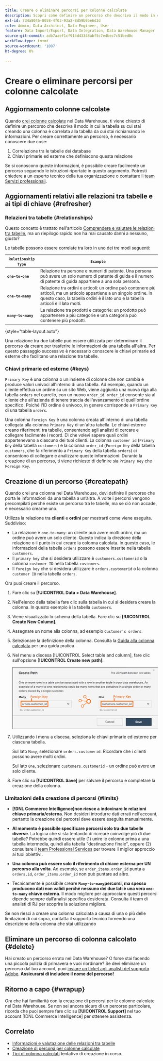 ```yaml
---
title: Creare o eliminare percorsi per colonne calcolate
description: Scopri come definire un percorso che descriva il modo in cui la tabella su cui stai creando una colonna è correlata alla tabella da cui stai estraendo le informazioni.
exl-id: 734a8046-8058-4f03-93a2-8d59b9be6d2d
role: Admin, Data Architect, Data Engineer, User
feature: Data Import/Export, Data Integration, Data Warehouse Manager
source-git-commit: adb7aaef1cf914d43348abf5c7e4bec7c51bed0c
workflow-type: tm+mt
source-wordcount: '1007'
ht-degree: 0%

---
```


# Creare o eliminare percorsi per colonne calcolate

## Aggiornamento colonne calcolate

Quando [crei colonne calcolate](../data-warehouse-mgr/creating-calculated-columns.md) nel Data Warehouse, ti viene chiesto di definire un percorso che descriva il modo in cui la tabella su cui stai creando una colonna è correlata alla tabella da cui stai richiamando le informazioni. Per creare correttamente un percorso, è necessario conoscere due cose:

1. Correlazione tra le tabelle dei database
1. Chiavi primarie ed esterne che definiscono questa relazione

Se si conoscono queste informazioni, è possibile creare facilmente un percorso seguendo le istruzioni riportate in questo argomento. Potresti chiedere a un esperto tecnico della tua organizzazione o contattare il [team Servizi professionali](https://experienceleague.adobe.com/docs/commerce-knowledge-base/kb/troubleshooting/miscellaneous/mbi-service-policies.html?lang=it).

## Aggiornamenti relativi alle relazioni tra tabelle e ai tipi di chiave {#refresher}

### Relazioni tra tabelle {#relationships}

Questo concetto è trattato nell&#39;articolo [Comprendere e valutare le relazioni tra tabelle](../../data-analyst/data-warehouse-mgr/table-relationships.md), ma un riepilogo rapido non ha mai causato danni a nessuno, giusto?

Le tabelle possono essere correlate tra loro in uno dei tre modi seguenti:

| **`Relationship Type`** | **`Example`** |
|-----|-----|
| **`one-to-one`** | Relazione tra persone e numeri di patente. Una persona può avere un solo numero di patente di guida e il numero di patente di guida appartiene a una sola persona. |
| **`one-to-many`** | Relazione tra ordini e articoli: un ordine può contenere più articoli, ma un articolo appartiene a un singolo ordine. In questo caso, la tabella ordini è il lato uno e la tabella articoli è il lato molti. |
| **`many-to-many`** | La relazione tra prodotti e categorie: un prodotto può appartenere a più categorie e una categoria può contenere più prodotti. |

{style="table-layout:auto"}

Una relazione tra due tabelle può essere utilizzata per determinare il percorso da creare per trasferire le informazioni da una tabella all&#39;altra. Per questo passaggio successivo è necessario conoscere le chiavi primarie ed esterne che facilitano una relazione tra tabelle.

### Chiavi primarie ed esterne {#keys}

`Primary Key` è una colonna o un insieme di colonne che non cambia e produce valori univoci all&#39;interno di una tabella. Ad esempio, quando un cliente effettua un ordine su un sito Web, viene aggiunta una nuova riga alla tabella `orders` nel carrello, con un nuovo `order_id`. `order_id` consente sia al cliente che all&#39;azienda di tenere traccia dell&#39;avanzamento di quell&#39;ordine specifico. Poiché l&#39;ID ordine è univoco, in genere corrisponde a `Primary Key` di una tabella `orders`.

Una colonna `Foreign Key` è una colonna creata all&#39;interno di una tabella collegata alla colonna `Primary Key` di un&#39;altra tabella. Le chiavi esterne creano riferimenti tra tabelle, consentendo agli analisti di cercare e collegare facilmente i record. Dì che volevi sapere quali ordini appartenevano a ciascuno dei tuoi clienti. La colonna `customer id` (`Primary Key` della tabella `customers`) e la colonna `order_id` (`Foreign Key` della tabella `customers`, che fa riferimento a `Primary Key` della tabella `orders`) ci consentono di collegare e analizzare queste informazioni. Durante la creazione di un percorso, ti viene richiesto di definire sia `Primary Key` che `Foreign Key`.

## Creazione di un percorso {#createpath}

Quando crei una colonna nel Data Warehouse, devi definire il percorso che porta le informazioni da una tabella a un’altra. A volte i percorsi vengono precompilati perché esiste un percorso tra le tabelle, ma se ciò non accade, è necessario crearne uno.

Utilizza la relazione tra **clienti** e **ordini** per mostrarti come viene eseguita. Suddiviso:

* La relazione è `one-to-many`: un cliente può avere molti ordini, ma un ordine può avere un solo cliente. Questo indica la direzione della relazione o il punto in cui creare la colonna calcolata. In questo caso, le informazioni della tabella `orders` possono essere inserite nella tabella `customers`.
* Il `primary key` che si desidera utilizzare è `customers.customerid` o la colonna `customer ID` nella tabella `customers`.
* Il `foreign key` che si desidera utilizzare è `orders.customerid` o la colonna `customer ID` nella tabella `orders`.

Ora puoi creare il percorso.

1. Fare clic su **[!UICONTROL Data > Data Warehouse]**.
1. Nell&#39;elenco della tabella fare clic sulla tabella in cui si desidera creare la colonna. In questo esempio è la tabella `customers`.
1. Viene visualizzato lo schema della tabella. Fare clic su **[!UICONTROL Create New Column]**.
1. Assegnare un nome alla colonna, ad esempio `Customer's orders`.
1. Selezionare la definizione della colonna. Consulta la [Guida alla colonna calcolata](../data-warehouse-mgr/creating-calculated-columns.md) per una guida pratica.
1. Nel menu a discesa [!UICONTROL Select table and column], fare clic sull&#39;opzione **[!UICONTROL Create new path]**.

   ![Creazione di percorsi per colonne calcolate modali](../../assets/Creating_Paths_modal.png)

1. Utilizzando i menu a discesa, seleziona le chiavi primarie ed esterne per ciascuna tabella.

   Sul lato `Many`, selezionare `orders.customerid`. Ricordare che i clienti possono avere molti ordini.

   Sul lato `One`, selezionare `customers.customerid` - un ordine può avere un solo cliente.

1. Fare clic su **[!UICONTROL Save]** per salvare il percorso e completare la creazione della colonna.

### Limitazioni della creazione di percorsi {#limits}

* **[!DNL Commerce Intelligence]non riesce a indovinare le relazioni chiave primaria/esterna**. Non desideri introdurre dati errati nell’account, pertanto la creazione dei percorsi deve essere eseguita manualmente.

* **Al momento è possibile specificare percorsi solo tra due tabelle diverse**. La logica che si sta tentando di ricreare coinvolge più di due tabelle? Potrebbe quindi essere utile (1) unire le colonne prima a una tabella intermedia, quindi alla tabella &quot;destinazione finale&quot;, oppure (2) consultare il [team Professional Services](https://experienceleague.adobe.com/docs/commerce-knowledge-base/kb/troubleshooting/miscellaneous/mbi-service-policies.html?lang=it) per trovare il miglior approccio ai tuoi obiettivi.

* **Una colonna può essere solo il riferimento di chiave esterna per UN percorso alla volta**. Ad esempio, se `order_items.order_id` punta a `orders.id`, `order_items.order_id` non può puntare ad altro.

* Tecnicamente è possibile creare **`Many-to-many`percorsi, ma spesso producono dati non validi perché nessuno dei due lati è una vera `one-to-many` chiave esterna**. Il modo migliore per approcciare questi percorsi dipende sempre dall’analisi specifica desiderata. Consulta il team di analisti di RJ per scoprire la soluzione migliore.

Se non riesci a creare una colonna calcolata a causa di una o più delle limitazioni di cui sopra, contatta il supporto tecnico fornendo una descrizione della colonna che stai utilizzando

## Eliminare un percorso di colonna calcolato {#delete}

Hai creato un percorso errato nel Data Warehouse? O forse stai facendo una piccola pulizia di primavera e vuoi riordinare? Se devi eliminare un percorso dal tuo account, puoi [inviare un ticket agli analisti del supporto Adobe](../../guide-overview.md#Submitting-a-Support-Ticket). **Assicurarsi di includere il nome del percorso!**

## Ritorno a capo {#wrapup}

Ora che hai familiarità con la creazione di percorsi per le colonne calcolate nel Data Warehouse. Se non sei ancora sicuro di un percorso particolare, ricorda che puoi sempre fare clic su **[!UICONTROL Support]** nel tuo account [!DNL Commerce Intelligence] per ottenere assistenza.

## Correlato

* [Informazioni e valutazione delle relazioni tra tabelle](../data-warehouse-mgr/table-relationships.md)
* [Creazione di percorsi per colonne calcolate](../data-warehouse-mgr/create-paths-calc-columns.md)
* [Tipi di colonna calcolati](../data-warehouse-mgr/calc-column-types.md) tentativo di creazione in corso.
